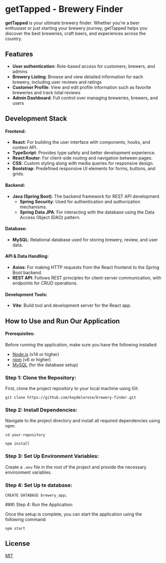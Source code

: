 
# getTapped - Brewery Finder

**getTapped** is your ultimate brewery finder. Whether you're a beer enthusiast or just starting your brewery journey, getTapped helps you discover the best breweries, craft beers, and experiences across the country.


## Features

- **User authentication**: Role-based access for customers, brewers, and admins 
- **Brewery Listing**: Browse and view detailed information for each brewery, including user reviews and ratings
- **Customer Profile**: View and edit profile information such as favorite breweries and track total reviews
- **Admin Dashboard**: Full control over managing breweries, brewers, and users


## Development Stack

#### **Frontend:**
- **React**: For building the user interface with components, hooks, and context API.
- **TypeScript**: Provides type safety and better development experience.
- **React Router**: For client-side routing and navigation between pages.
- **CSS**: Custom styling along with media queries for responsive design.
- **Bootstrap**: Predefined responsive UI elements for forms, buttons, and grids.

#### **Backend:**
- **Java (Spring Boot)**: The backend framework for REST API development.
  - **Spring Security**: Used for authentication and authorization mechanisms.
  - **Spring Data JPA**: For interacting with the database using the Data Access Object (DAO) pattern.

#### **Database:**
- **MySQL**: Relational database used for storing brewery, review, and user data.

#### **API & Data Handling:**
- **Axios**: For making HTTP requests from the React frontend to the Spring Boot backend.
- **REST API**: Follows REST principles for client-server communication, with endpoints for CRUD operations.

#### **Development Tools:**
- **Vite**: Build tool and development server for the React app.
## How to Use and Run Our Application

#### Prerequisites:

Before running the application, make sure you have the following installed:

- [Node.js](https://nodejs.org/) (v14 or higher)
- [npm](https://www.npmjs.com/) (v6 or higher)
- [MySQL](https://dev.mysql.com/downloads/mysql/) (for the database setup)

### Step 1: Clone the Repository:

First, clone the project repository to your local machine using Git:

`git clone https://github.com/kaydelarose/brewery-finder.git `

### Step 2: Install Dependencies:

Navigate to the project directory and install all required dependencies using npm:

`cd your-repository`

`npm install`

### Step 3: Set Up Environment Variables:

Create a `.env` file in the root of the project and provide the necessary environment variables.

### Step 4: Set Up te database:

`CREATE DATABASE brewery_app;`

###\ Step 4: Run the Application:

Once the setup is complete, you can start the application using the following command:

`npm start`




## License

[MIT](https://choosealicense.com/licenses/mit/)

